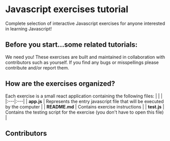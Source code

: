 # Javascript exercises tutorial 

Complete selection of  interactive Javascript exercises for anyone interested in learning Javascript!

## Before you start...some related tutorials:
 
We need you! These exercises are built and maintained in collaboration with contributors such as yourself. If you find any bugs or misspellings please contribute and/or report them.
  

## How are the exercises organized?

Each exercise is a small react application containing the following files:
|    |    |
|:---|:---|
| **app.js** | Represents the entry javascript file that will be executed by the computer |
| **README.md** | Contains exercise instructions |
| **test.js** | Contains the testing script for the exercise (you don't have to open this file) |

## Contributors
 